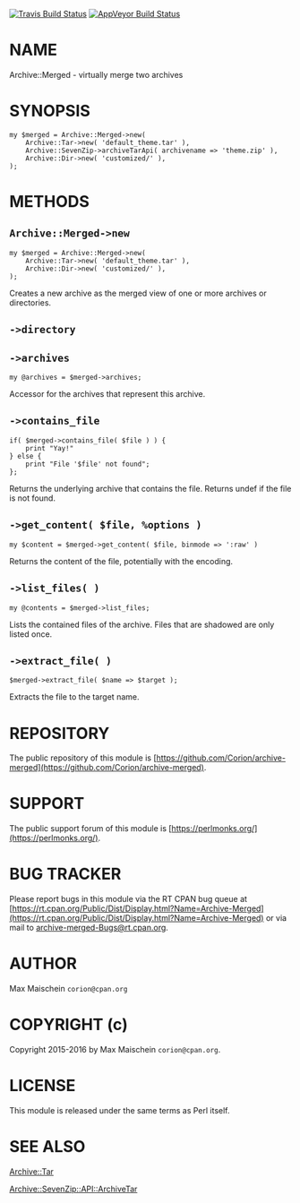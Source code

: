 
[![Travis Build Status](https://travis-ci.org/Corion/Archive-Merged.svg?branch=master)](https://travis-ci.org/Corion/Archive-Merged)
[![AppVeyor Build Status](https://ci.appveyor.com/api/projects/status/github/Corion/Archive-Merged?branch=master&svg=true)](https://ci.appveyor.com/project/Corion/Archive-Merged)

# NAME

Archive::Merged - virtually merge two archives

# SYNOPSIS

    my $merged = Archive::Merged->new(
        Archive::Tar->new( 'default_theme.tar' ),
        Archive::SevenZip->archiveTarApi( archivename => 'theme.zip' ),
        Archive::Dir->new( 'customized/' ),
    );

# METHODS

## `Archive::Merged->new`

    my $merged = Archive::Merged->new(
        Archive::Tar->new( 'default_theme.tar' ),
        Archive::Dir->new( 'customized/' ),
    );

Creates a new archive as the merged view of one or more archives
or directories.

## `->directory`

## `->archives`

    my @archives = $merged->archives;

Accessor for the archives that represent this archive.

## `->contains_file`

    if( $merged->contains_file( $file ) ) {
        print "Yay!"
    } else {
        print "File '$file' not found";
    };

Returns the underlying archive that contains the file. Returns
undef if the file is not found.

## `->get_content( $file, %options )`

    my $content = $merged->get_content( $file, binmode => ':raw' )

Returns the content of the file, potentially with the encoding.

## `->list_files( )`

    my @contents = $merged->list_files;

Lists the contained files of the archive. Files that are shadowed
are only listed once.

## `->extract_file( )`

    $merged->extract_file( $name => $target );

Extracts the file to the target name.

# REPOSITORY

The public repository of this module is
[https://github.com/Corion/archive-merged](https://github.com/Corion/archive-merged).

# SUPPORT

The public support forum of this module is
[https://perlmonks.org/](https://perlmonks.org/).

# BUG TRACKER

Please report bugs in this module via the RT CPAN bug queue at
[https://rt.cpan.org/Public/Dist/Display.html?Name=Archive-Merged](https://rt.cpan.org/Public/Dist/Display.html?Name=Archive-Merged)
or via mail to [archive-merged-Bugs@rt.cpan.org](https://metacpan.org/pod/archive-merged-Bugs@rt.cpan.org).

# AUTHOR

Max Maischein `corion@cpan.org`

# COPYRIGHT (c)

Copyright 2015-2016 by Max Maischein `corion@cpan.org`.

# LICENSE

This module is released under the same terms as Perl itself.

# SEE ALSO

[Archive::Tar](https://metacpan.org/pod/Archive::Tar)

[Archive::SevenZip::API::ArchiveTar](https://metacpan.org/pod/Archive::SevenZip::API::ArchiveTar)
